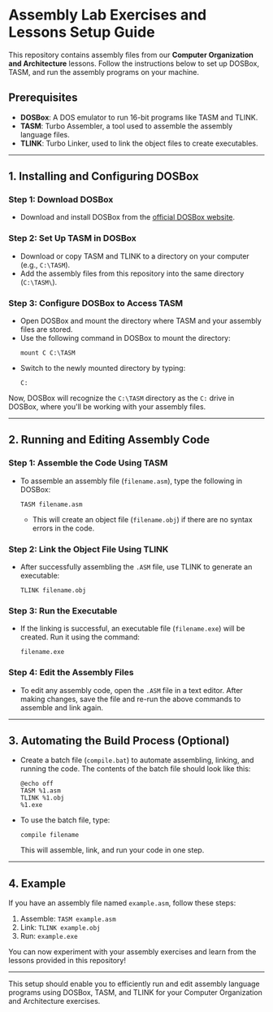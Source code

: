 # Assembly Lab Exercises and Lessons Setup Guide

This repository contains assembly files from our **Computer Organization and Architecture** lessons. Follow the instructions below to set up DOSBox, TASM, and run the assembly programs on your machine.

## Prerequisites
- **DOSBox**: A DOS emulator to run 16-bit programs like TASM and TLINK.
- **TASM**: Turbo Assembler, a tool used to assemble the assembly language files.
- **TLINK**: Turbo Linker, used to link the object files to create executables.

---

## 1. Installing and Configuring DOSBox

### Step 1: Download DOSBox
- Download and install DOSBox from the [official DOSBox website](https://www.dosbox.com/download.php?main=1).

### Step 2: Set Up TASM in DOSBox
- Download or copy TASM and TLINK to a directory on your computer (e.g., `C:\TASM`).
- Add the assembly files from this repository into the same directory (`C:\TASM\`).

### Step 3: Configure DOSBox to Access TASM
- Open DOSBox and mount the directory where TASM and your assembly files are stored.
- Use the following command in DOSBox to mount the directory:
  ```
  mount C C:\TASM
  ```
- Switch to the newly mounted directory by typing:
  ```
  C:
  ```

Now, DOSBox will recognize the `C:\TASM` directory as the `C:` drive in DOSBox, where you'll be working with your assembly files.

---

## 2. Running and Editing Assembly Code

### Step 1: Assemble the Code Using TASM
- To assemble an assembly file (`filename.asm`), type the following in DOSBox:
  ```
  TASM filename.asm
  ```
  - This will create an object file (`filename.obj`) if there are no syntax errors in the code.

### Step 2: Link the Object File Using TLINK
- After successfully assembling the `.ASM` file, use TLINK to generate an executable:
  ```
  TLINK filename.obj
  ```

### Step 3: Run the Executable
- If the linking is successful, an executable file (`filename.exe`) will be created. Run it using the command:
  ```
  filename.exe
  ```

### Step 4: Edit the Assembly Files
- To edit any assembly code, open the `.ASM` file in a text editor. After making changes, save the file and re-run the above commands to assemble and link again.

---

## 3. Automating the Build Process (Optional)
- Create a batch file (`compile.bat`) to automate assembling, linking, and running the code. The contents of the batch file should look like this:
  ```
  @echo off
  TASM %1.asm
  TLINK %1.obj
  %1.exe
  ```
- To use the batch file, type:
  ```
  compile filename
  ```
  This will assemble, link, and run your code in one step.

---

## 4. Example

If you have an assembly file named `example.asm`, follow these steps:
1. Assemble: `TASM example.asm`
2. Link: `TLINK example.obj`
3. Run: `example.exe`

You can now experiment with your assembly exercises and learn from the lessons provided in this repository!

---

This setup should enable you to efficiently run and edit assembly language programs using DOSBox, TASM, and TLINK for your Computer Organization and Architecture exercises.

